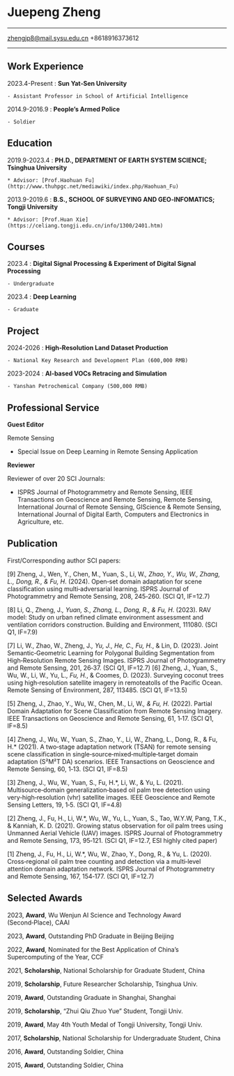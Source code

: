 Juepeng Zheng
============

-------------------     ----------------------------
zhengjp8@mail.sysu.edu.cn
+8618916373612
-------------------     ----------------------------

Work Experience
---------
2023.4-Present
:   **Sun Yat‑Sen University**

    - Assistant Professor in School of Artificial Intelligence


2014.9-2016.9
:   **People’s Armed Police**

    - Soldier


Education
---------

2019.9-2023.4
:   **PH.D., DEPARTMENT OF EARTH SYSTEM SCIENCE; Tsinghua University**

    * Advisor: [Prof.Haohuan Fu](http://www.thuhpgc.net/mediawiki/index.php/Haohuan_Fu)

2013.9-2019.6
:   **B.S., SCHOOL OF SURVEYING AND GEO‑INFOMATICS; Tongji University**

    * Advisor: [Prof.Huan Xie](https://celiang.tongji.edu.cn/info/1300/2401.htm)

Courses
----------

2023.4
:   **Digital Signal Processing & Experiment of Digital Signal Processing**

    - Undergraduate

2023.4
:   **Deep Learning**

    - Graduate


Project
----------

2024-2026
:   **High‑Resolution Land Dataset Production**

    - National Key Research and Development Plan (600,000 RMB)

2023-2024
:   **AI‑based VOCs Retracing and Simulation**

    - Yanshan Petrochemical Company (500,000 RMB)


Professional Service
--------------------

**Guest Editor**

Remote Sensing 

- Special Issue on Deep Learning in Remote Sensing Application

**Reviewer**

Reviewer of over 20 SCI Journals:

- ISPRS Journal of Photogrammetry and Remote Sensing, IEEE Transactions on Geoscience and Remote Sensing, Remote Sensing, International Journal of Remote Sensing, GIScience & Remote Sensing, International Journal of Digital Earth, Computers and Electronics in Agriculture, etc.

Publication
----------------------------------------

First/Corresponding author SCI papers:

[9] Zheng, J., Wen, Y., Chen, M., Yuan, S., Li, W.*, Zhao, Y., Wu, W., Zhang, L., Dong, R., & Fu, H*. (2024). Open‑set domain adaptation for scene classification using multi‑adversarial learning. ISPRS Journal of Photogrammetry and Remote Sensing, 208, 245‑260. (SCI Q1, IF=12.7)

[8] Li, Q., Zheng, J.*, Yuan, S., Zhang, L., Dong, R., & Fu, H*. (2023). RAV model: Study on urban refined climate environment assessment and ventilation corridors construction. Building and Environment, 111080. (SCI Q1, IF=7.9)

[7] Li, W., Zhao, W., Zheng, J.*, Yu, J., He, C., Fu, H.*, & Lin, D. (2023). Joint Semantic‑Geometric Learning for Polygonal Building Segmentation from High‑Resolution Remote Sensing Images. ISPRS Journal of Photogrammetry and Remote Sensing, 201, 26‑37. (SCI Q1, IF=12.7)
[6] Zheng, J., Yuan, S., Wu, W., Li, W., Yu, L.*, Fu, H.*, & Coomes, D. (2023). Surveying coconut trees using high‑resolution satellite imagery in remoteatolls of the Pacific Ocean. Remote Sensing of Environment, 287, 113485. (SCI Q1, IF=13.5)

[5] Zheng, J., Zhao, Y., Wu, W., Chen, M., Li, W.*, & Fu, H.* (2022). Partial Domain Adaptation for Scene Classification from Remote Sensing Imagery. IEEE Transactions on Geoscience and Remote Sensing, 61, 1‑17. (SCI Q1, IF=8.5)

[4] Zheng, J., Wu, W., Yuan, S., Zhao, Y., Li, W., Zhang, L., Dong, R., & Fu, H.* (2021). A two‑stage adaptation network (TSAN) for remote sensing scene classification in single‑source‑mixed‑multiple‑target domain adaptation (S²M²T DA) scenarios. IEEE Transactions on Geoscience and Remote
Sensing, 60, 1‑13. (SCI Q1, IF=8.5)

[3] Zheng, J., Wu, W., Yuan, S., Fu, H.*, Li, W., & Yu, L. (2021). Multisource‑domain generalization‑based oil palm tree detection using very‑high‑resolution (vhr) satellite images. IEEE Geoscience and Remote Sensing Letters, 19, 1‑5. (SCI Q1, IF=4.8)

[2] Zheng, J., Fu, H., Li, W.*, Wu, W., Yu, L., Yuan, S., Tao, W.Y.W, Pang, T.K., & Kanniah, K. D. (2021). Growing status observation for oil palm trees using Unmanned Aerial Vehicle (UAV) images. ISPRS Journal of Photogrammetry and Remote Sensing, 173, 95‑121. (SCI Q1, IF=12.7, ESI highly cited paper)

[1] Zheng, J., Fu, H., Li, W.*, Wu, W., Zhao, Y., Dong, R., & Yu, L. (2020). Cross‑regional oil palm tree counting and detection via a multi‑level attention domain adaptation network. ISPRS Journal of Photogrammetry and Remote Sensing, 167, 154‑177. (SCI Q1, IF=12.7)

Selected Awards
----------
2023, **Award**, Wu Wenjun AI Science and Technology Award (Second‑Place), CAAI

2023, **Award**, Outstanding PhD Graduate in Beijing Beijing

2022, **Award**, Nominated for the Best Application of China’s Supercomputing of the Year, CCF

2021, **Scholarship**, National Scholarship for Graduate Student, China

2019, **Scholarship**, Future Researcher Scholarship, Tsinghua Univ.

2019, **Award**, Outstanding Graduate in Shanghai, Shanghai

2019, **Scholarship**, “Zhui Qiu Zhuo Yue” Student, Tongji Univ.

2019, **Award**, May 4th Youth Medal of Tongji University, Tongji Univ.

2017, **Scholarship**, National Scholarship for Undergraduate Student, China

2016, **Award**, Outstanding Soldier, China

2015, **Award**, Outstanding Soldier, China
